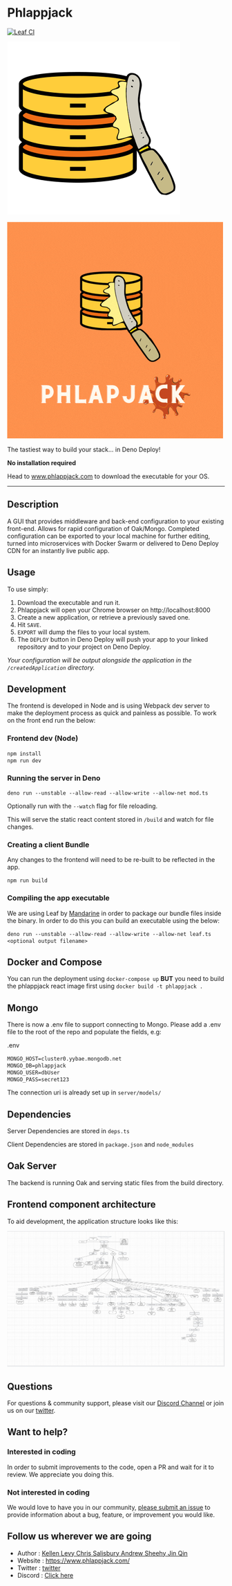 # Phlappjack

[![Leaf CI](https://github.com/mandarineorg/leaf/workflows/Unit%20Tests/badge.svg)](https://github.com/mandarineorg/leaf)

![image](./assets/logo.svg)

![image](assets/PHlappstack.gif)

The tastiest way to build your stack... in Deno Deploy!

**No installation required**

Head to www.phlappjack.com to download the executable for your OS.

---

## Description

A GUI that provides middleware and back-end configuration to your existing front-end. Allows for rapid configuration of Oak/Mongo. Completed configuration can be exported to your local machine for further editing, turned into microservices with Docker Swarm or delivered to Deno Deploy CDN for an instantly live public app.

## Usage

To use simply:

1. Download the executable and run it.
2. Phlappjack will open your Chrome browser on http://localhost:8000
3. Create a new application, or retrieve a previously saved one.
4. Hit `SAVE`.
5. `EXPORT` will dump the files to your local system.
6. The `DEPLOY` button in Deno Deploy will push your app to your linked repository and to your project on Deno Deploy.
   

*Your configuration will be output alongside the application in the `/createdApplication` directory.*

## Development

The frontend is developed in Node and is using Webpack dev server to make the deployment process as quick and painless as possible. To work on the front end run the below:

### Frontend dev (Node)

```shell 
npm install
npm run dev
```

### Running the server in Deno

```shell
deno run --unstable --allow-read --allow-write --allow-net mod.ts
```

Optionally run with the `--watch` flag for file reloading.

This will serve the static react content stored in `/build` and watch for file changes.

### Creating a client Bundle

Any changes to the frontend will need to be re-built to be reflected in the app.

```shell
npm run build
```
### Compiling the app executable

We are using Leaf by [Mandarine](https://deno.land/x/mandarinets) in order to package our bundle files inside the binary. In order to do this you can build an executable using the below:

```shell
deno run --unstable --allow-read --allow-write --allow-net leaf.ts <optional output filename>
```

## Docker and Compose

You can run the deployment using `docker-compose up` **BUT** you need to build
the phlappjack react image first using `docker build -t phlappjack .`

## Mongo

There is now a .env file to support connecting to Mongo. Please add a .env file
to the root of the repo and populate the fields, e.g:

.env
```shell
MONGO_HOST=cluster0.yybae.mongodb.net
MONGO_DB=phlappjack
MONGO_USER=dbUser
MONGO_PASS=secret123
```

The connection uri is already set up in `server/models/`

## Dependencies

Server Dependencies are stored in `deps.ts`

Client Dependencies are stored in `package.json` and `node_modules`


## Oak Server

The backend is running Oak and serving static files from the build directory.


## Frontend component architecture

To aid development, the application structure looks like this:

![image](./assets/phlappjack-dependency.PNG)


## Questions
For questions & community support, please visit our [Discord Channel](https://discord.gg/phlappjack) or join us on our [twitter](https://twitter.com/phlappjack).

## Want to help?
### Interested in coding
In order to submit improvements to the code, open a PR and wait for it to review. We appreciate you doing this.
### Not interested in coding
We would love to have you in our community, [please submit an issue](https://github.com/oslabs-beta/phlappjack/issues) to provide information about a bug, feature, or improvement you would like.

## Follow us wherever we are going
- Author : [Kellen Levy Chris Salisbury Andrew Sheehy Jin Qin](https://twitter.com/phlappjack)
- Website : https://www.phlappjack.com/
- Twitter : [twitter](https://twitter.com/phlappjack)
- Discord : [Click here](https://discord.gg/phlappjack)
